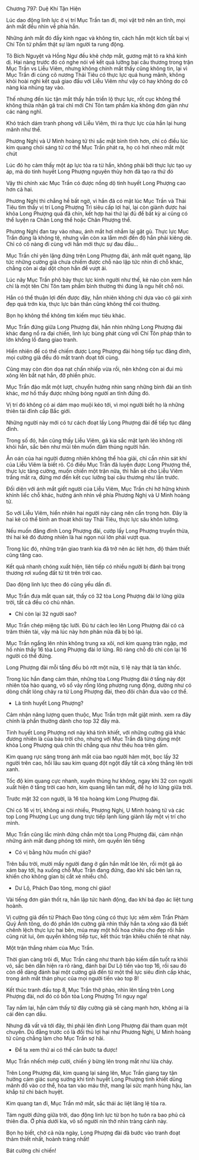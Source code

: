 




Chương 797: Duệ Khí Tận Hiện


Lúc dao động linh lực ở vị trí Mục Trần tan đi, mọi vật trở nên an tĩnh, mọi ánh mắt đều nhìn về phía hắn.

Những ánh mắt đó đầy kinh ngạc và không tin, cách hắn một kích tất bại vị Chí Tôn tứ phẩm thật sự làm người ta rung động.

Tô Bích Nguyệt và Hồng Ngư đều khẽ chớp mắt, gương mặt tỏ ra khá kinh dị. Hai nàng trước đó có nghe nói về kết quả lưỡng bại câu thương trong trận Mục Trần vs Liễu Viêm, nhưng không chính mắt thấy cũng không tin, lại vì Mục Trần đi cùng cô nương Thải Tiêu có thực lực quá hung mãnh, không khỏi hoài nghi kết quả giao đấu với Liễu Viêm như vậy có hay không do cô nàng kia nhúng tay vào.

Thế nhưng đến lúc tận mắt thấy hắn triển lộ thực lực, rốt cục không thể không thừa nhận gã trai chỉ mới Chí Tôn tam phẩm kia không đơn giản như các nàng nghĩ.

Khó trách dám tranh phong với Liễu Viêm, thì ra thực lực của hắn lại hung mãnh như thế.

Phương Nghị và U Minh hoàng tử thì sắc mặt bình tĩnh hơn, chỉ có điều lúc kim quang chói sáng từ cơ thể Mục Trần phát ra, họ có hơi nheo mắt một chút

Lúc đó họ cảm thấy một áp lực tỏa ra từ hắn, không phải bởi thực lực tạo uy áp, mà do tinh huyết Long Phượng nguyên thủy hơn đã tạo ra thứ đó

Vậy thì chính xác Mục Trần có được nồng dộ tinh huyết Long Phượng cao hơn cả hai.

Phương Nghị thì chẳng hề bất ngờ, vì hắn đã có mặt lúc Mục Trần và Thải Tiêu tìm thấy vị trí Long Phượng Trì siêu cấp lợi hại, lại còn giành được hai khỏa Long Phượng quả đã chín, kết hợp hai thứ lại đủ để bất kỳ ai cũng có thể luyện ra Chân Long thể hoặc Chân Phượng thể.

Phương Nghị đan tay vào nhau, ánh mắt hơi nhắm lại gật gù. Thực lực Mục Trần đúng là không tệ, nhưng vẫn còn xa lắm mới đến độ hắn phải kiêng dè. Chỉ có cô nàng đi cùng với hắn mới thực sự đau đầu...

Mục Trần chỉ yên lặng đứng trên Long Phượng đài, ánh mắt quét ngang, lập tức những cường giả chưa chiếm được chỗ nào lập tức nhìn đi chỗ khác, chẳng còn ai dại dột chọn hắn để vượt ải.

Lúc nãy Mục Trần phô bày thực lực kinh người như thế, kẻ nào còn xem hắn chỉ là một tên Chí Tôn tam phẩm bình thường thì đúng là ngu hết chỗ nói.

Hắn có thể thuận lợi đến được đây, hẳn nhiên không chỉ dựa vào cô gái xinh đẹp quá trớn kia, thực lực bản thân cũng không thể coi thường.

Bọn họ không thể không tìm kiếm mục tiêu khác.

Mục Trần đứng giữa Long Phượng đài, hắn nhìn những Long Phượng đài khác đang nổ ra đại chiến, linh lực bùng phát cùng với Chí Tôn pháp thân to lớn khổng lồ đang giao tranh.

Hiển nhiên để có thể chiếm được Long Phượng đài hòng tiếp tục đăng đỉnh, mọi cường giả đều đỏ mắt tranh đoạt tới cùng.

Cũng may còn đòn dọa nạt chấn nhiếp vừa rồi, nên không còn ai đui mù xông lên bắt nạt hắn, đỡ phiền phức.

Mục Trần đảo mắt một lượt, chuyển hướng nhìn sang những bình đài an tĩnh khác, mơ hồ thấy được những bóng người an tĩnh đứng đó.

Vị trí đó không có ai dám mạo muội kéo tới, vì mọi người biết họ là những thiên tài đỉnh cấp Bắc giới.

Những người này mới có tư cách đoạt lấy Long Phượng đài để tiếp tục đăng đỉnh.

Trong số đó, hắn cũng thấy Liễu Viêm, gã kia sắc mặt lạnh lẽo không rời khỏi hắn, sắc bén như mũi tên muốn đâm thủng người hắn.

Ân oán của hai người đương nhiên không thể hòa giải, chỉ cần nhìn sát khí của Liễu Viêm là biết rõ. Có điều Mục Trần đã luyện được Long Phượng thể, thực lực tăng cường, muốn chiến một trận nữa, thì hắn sẽ cho Liễu Viêm trắng mắt ra, đừng mơ đến kết cục lưỡng bại câu thương như lần trước.

Đối diện với ánh mắt giết người của Liễu Viêm, Mục Trần chỉ hờ hững khinh khỉnh liếc chỗ khác, hướng ánh nhìn về phía Phương Nghị và U Minh hoàng tử.

So với Liễu Viêm, hiển nhiên hai người này càng nên cẩn trọng hơn. Đây là hai kẻ có thể bình an thoát khỏi tay Thải Tiêu, thực lực sâu khôn lường.

Nếu muốn đăng đỉnh Long Phượng đài, cướp lấy Long Phượng truyền thừa, thì hai kẻ đó đương nhiên là hai ngọn núi lớn phải vượt qua.

Trong lúc đó, những trận giao tranh kia đã trở nên ác liệt hơn, độ thảm thiết cũng tăng cao.

Kết quả nhanh chóng xuất hiện, liên tiếp có nhiều người bị đánh bại trọng thương rơi xuống đất từ tít trên trời cao.

Dao động linh lực theo đó cũng yếu dần đi.

Mục Trần đưa mắt quan sát, thấy có 32 tòa Long Phượng đài lơ lửng giữa trời, tất cả đều có chủ nhân.

- Chỉ còn lại 32 người sao?

Mục Trần chép miệng tặc lưỡi. Đủ tư cách leo lên Long Phượng đài có cả trăm thiên tài, vậy mà lúc này hơn phân nửa đã bị bỏ lại.

Mục Trần ngẩng lên nhìn không trung xa xôi, nơi kim quang tràn ngập, mơ hồ nhìn thấy 16 tòa Long Phượng đài lơ lửng. Rõ ràng chỗ đó chỉ còn lại 16 người có thể đứng.

Long Phượng đài mỗi tầng đều bỏ rớt một nửa, tỉ lệ này thật là tàn khốc.

Trong lúc hắn đang cảm thán, những tòa Long Phượng đài ở tầng này đột nhiên tỏa hào quang, vô số vảy rồng lông phượng rung động, dường như có dòng chất lỏng chảy ra từ Long Phượng đài, theo đôi chân đưa vào cơ thể.

- Là tinh huyết Long Phượng?

Cảm nhận năng lượng quen thuộc, Mục Trần trợn mắt giật mình. xem ra đây chính là phần thưởng dành cho top 32 đây mà.

Tinh huyết Long Phượng nơi này khá tinh khiết, với những cường giả khác đương nhiên là của báu trời cho, nhưng với Mục Trần đã từng dùng một khòa Long Phượng quả chín thì chẳng qua như thêu hoa trên gấm.

Kim quang rực sáng trong ánh mắt của bao người hâm một, bọc lấy 32 người trên cao, hồi lâu sau kim quang đột ngột đẩy tất cả xông thẳng lên trời xanh.

Tốc độ kim quang cực nhanh, xuyên thủng hư không, ngay khi 32 con người xuất hiện ở tầng trời cao hơn, kim quang liền tan mất, để họ lơ lửng giữa trời.

Trước mặt 32 con người, là 16 tòa hoàng kim Long Phượng đài.

Chỉ có 16 vị trí, không ai nói nhiều, Phương Nghị, U Minh hoàng tử và các top Long Phượng Lục ung dung trực tiếp lạnh lùng giành lấy một vị trí cho mình.

Mục Trần cũng lắc mình đứng chắn một tòa Long Phượng đài, cảm nhận những ánh mắt đang phóng tới mình, ôm quyền lên tiếng

- Có vị bằng hữu muốn chỉ giáo?

Trên bầu trời, mười mấy người đang ở gần hắn mắt lóe lên, rồi một gã áo xám bay tới, hạ xuống chỗ Mục Trần đang đứng, đao khí sắc bén lan ra, khiến cho không gian bị cắt xé nhiều chỗ.

- Dư Lộ, Phách Đao tông, mong chỉ giáo!

Vài tiếng đơn giản thốt ra, hắn lập tức hành động, đao khí bá đạo ác liệt tung hoành.

Vị cường giả đến từ Phách Đao tông cũng có thực lực xêm xêm Trần Phàm Quỷ Ảnh tông, do đó phần lớn cường giả nhìn thấy hắn ta xông xáo đã biết chênh lệch thực lực hai bên, múa may một hồi hoa chiêu cho đẹp rồi hắn cũng rút lui, ôm quyền không tiếp tục, kết thúc trận khiêu chiến tẻ nhạt này.

Một trận thắng nhảm của Mục Trần.

Thời gian càng trôi đi, Mục Trần càng như thanh bảo kiếm dần tuốt ra khỏi vỏ, sắc bén dần hiện ra rõ ràng, đánh bại Dư Lộ tiến vào top 16, rồi sau đó còn dễ dàng đánh bại một cường giả đến từ một thế lực siêu đỉnh cấp khác, trong ánh mắt thán phục của mọi người tiến vào top 8!

Kết thúc tranh đấu top 8, Mục Trần thở phào, nhìn lên tầng trên Long Phượng đài, nơi đó có bốn tòa Long Phượng Trì nguy nga!

Tay nắm lại, hắn cảm thấy từ đây cường giả sẽ càng mạnh hơn, không ai là cái đèn cạn dầu.

Nhưng đã vất vả tới đây, thì phải lên đỉnh Long Phượng đài tham quan một chuyến. Dù đằng trước có là đối thủ lợi hại như Phương Nghị, U Minh hoàng tử cũng chẳng làm cho Mục Trần sợ hãi.

- Để ta xem thử ai có thể cản bước ta được!

Mục Trần nhếch mép cười, chiến ý bừng lên trong mắt như lửa cháy.

Trên Long Phượng đài, kim quang lại sáng lên, Mục Trần giang tay tận hưởng cảm giác sung sướng khi tinh huyết Long Phượng tinh khiết dũng mãnh đổ vào cơ thể, hòa tan vào máu thịt, mang lại sức mạnh hùng hậu, lan khắp tứ chi bách huyệt.

Kim quang tan đi, Mục Trần mở mắt, sắc thái ác liệt lăng lệ tỏa ra.

Tám người đứng giữa trời, dao động linh lực từ bọn họ tuôn ra bao phủ cả thiên đia. Ở phía dưới kia, vô số người nín thở nhìn tràng cảnh này.

Bọn họ biết, chờ cả nửa ngày, Long Phượng đài đã bước vào tranh đoạt thảm thiết nhất, hoành tráng nhất!

Bát cường chi chiến!




